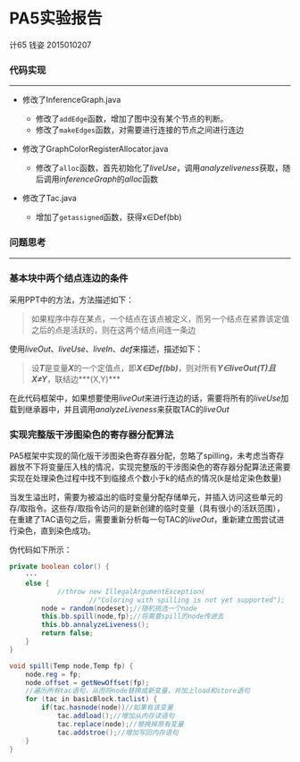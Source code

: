 # PA5实验报告

计65 钱姿 2015010207

### 代码实现

------

* 修改了InferenceGraph.java
  * 修改了`addEdge`函数，增加了图中没有某个节点的判断。
  * 修改了`makeEdges`函数，对需要进行连接的节点之间进行连边

* 修改了GraphColorRegisterAllocator.java
  * 修改了`alloc`函数，首先初始化了*liveUse*，调用*analyzeliveness*获取，随后调用*inferenceGraph*的*alloc*函数
* 修改了Tac.java
  * 增加了`getassigned`函数，获得x$\in$Def(bb)

### 问题思考

------

### 基本块中两个结点连边的条件

采用PPT中的方法，方法描述如下：

> 如果程序中存在某点，一个结点在该点被定义，而另一个结点在紧靠该定值之后的点是活跃的，则在这两个结点间连一条边 

使用*liveOut*、*liveUse*、*liveIn*、*def*来描述，描述如下：

>设***T***是变量***X***的一个定值点，即***X$\in$Def(bb)***，则对所有***Y$\in$liveOut(T)***且***X$\not=$Y***，联结边***(X,Y)***

在此代码框架中，如果想要使用*liveOut*来进行连边的话，需要将所有的*liveUse*加载到继承器中，并且调用*analyzeLiveness*来获取TAC的*liveOut*

### 实现完整版干涉图染色的寄存器分配算法

PA5框架中实现的简化版干涉图染色寄存器分配，忽略了spilling，未考虑当寄存器放不下将变量压入栈的情况，实现完整版的干涉图染色的寄存器分配算法还需要实现在处理染色过程中找不到临接点个数小于k的结点的情况(k是给定染色数量)

当发生溢出时，需要为被溢出的临时变量分配存储单元，并插入访问这些单元的存/取指令。这些存/取指令访问的是新创建的临时变量（具有很小的活跃范围），在重建了TAC语句之后，需要重新分析每一句TAC的*liveOut*，重新建立图尝试进行染色，直到染色成功。

伪代码如下所示：

````java
private boolean color() {
    ···
    else {
			//throw new IllegalArgumentException(
					//"Coloring with spilling is not yet supported");
        node = random(nodeset);//随机挑选一个node
        this.bb.spill(node,fp);//将需要spill的node传进去
        this.bb.annalyzeLiveness();
        return false;
	}
}
````



```java
void spill(Temp node,Temp fp) {
    node.reg = fp;
    node.offset = getNewOffset(fp);
    //遍历所有tac语句，从而将node替换成新变量，并加上load和store语句
    for (tac in basicBlock.taclist) {
        if(tac.hasnode(node))//如果有该变量
            tac.addload();//增加从内存读语句
        	tac.replace(node);//替换掉原有变量
        	tac.addstroe();//增加写回内存语句
    }
}
```











